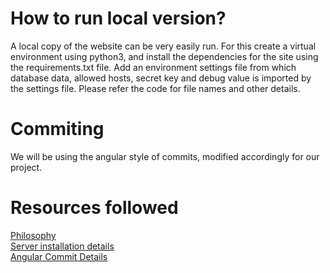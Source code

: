 # How to run local version?

A local copy of the website can be very easily run. For this create a virtual environment using python3, and install the dependencies for the site using the requirements.txt file. Add an environment settings file from which database data, allowed hosts, secret key and debug value is imported by the settings file. Please refer the code for file names and other details.

# Commiting

We will be using the angular style of commits, modified accordingly for our project. 

# Resources followed

[Philosophy](https://www.b-list.org/weblog/2008/mar/15/slides/)  
[Server installation details](https://www.digitalocean.com/community/tutorials/how-to-set-up-django-with-postgres-nginx-and-gunicorn-on-ubuntu-18-04)  
[Angular Commit Details](https://github.com/angular/angular/blob/master/CONTRIBUTING.md)  
